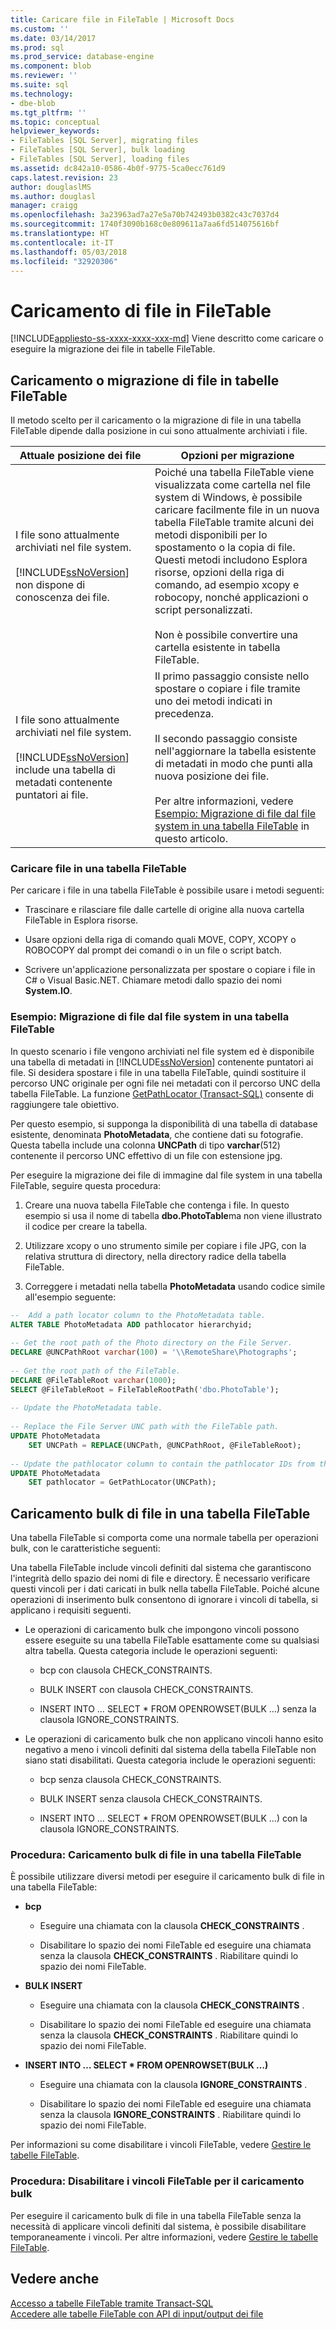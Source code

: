 ```yaml
---
title: Caricare file in FileTable | Microsoft Docs
ms.custom: ''
ms.date: 03/14/2017
ms.prod: sql
ms.prod_service: database-engine
ms.component: blob
ms.reviewer: ''
ms.suite: sql
ms.technology:
- dbe-blob
ms.tgt_pltfrm: ''
ms.topic: conceptual
helpviewer_keywords:
- FileTables [SQL Server], migrating files
- FileTables [SQL Server], bulk loading
- FileTables [SQL Server], loading files
ms.assetid: dc842a10-0586-4b0f-9775-5ca0ecc761d9
caps.latest.revision: 23
author: douglaslMS
ms.author: douglasl
manager: craigg
ms.openlocfilehash: 3a23963ad7a27e5a70b742493b0382c43c7037d4
ms.sourcegitcommit: 1740f3090b168c0e809611a7aa6fd514075616bf
ms.translationtype: HT
ms.contentlocale: it-IT
ms.lasthandoff: 05/03/2018
ms.locfileid: "32920306"
---
```

# <a name="load-files-into-filetables"></a>Caricamento di file in FileTable
[!INCLUDE[appliesto-ss-xxxx-xxxx-xxx-md](../../includes/appliesto-ss-xxxx-xxxx-xxx-md.md)]
  Viene descritto come caricare o eseguire la migrazione dei file in tabelle FileTable.  
  
##  <a name="BasicsLoadNew"></a> Caricamento o migrazione di file in tabelle FileTable  
 Il metodo scelto per il caricamento o la migrazione di file in una tabella FileTable dipende dalla posizione in cui sono attualmente archiviati i file.  
  
|Attuale posizione dei file|Opzioni per migrazione|  
|-------------------------------|---------------------------|  
|I file sono attualmente archiviati nel file system.<br /><br /> [!INCLUDE[ssNoVersion](../../includes/ssnoversion-md.md)] non dispone di conoscenza dei file.|Poiché una tabella FileTable viene visualizzata come cartella nel file system di Windows, è possibile caricare facilmente file in un nuova tabella FileTable tramite alcuni dei metodi disponibili per lo spostamento o la copia di file. Questi metodi includono Esplora risorse, opzioni della riga di comando, ad esempio xcopy e robocopy, nonché applicazioni o script personalizzati.<br /><br /> Non è possibile convertire una cartella esistente in tabella FileTable.|  
|I file sono attualmente archiviati nel file system.<br /><br /> [!INCLUDE[ssNoVersion](../../includes/ssnoversion-md.md)] include una tabella di metadati contenente puntatori ai file.|Il primo passaggio consiste nello spostare o copiare i file tramite uno dei metodi indicati in precedenza.<br /><br /> Il secondo passaggio consiste nell'aggiornare la tabella esistente di metadati in modo che punti alla nuova posizione dei file.<br /><br /> Per altre informazioni, vedere [Esempio: Migrazione di file dal file system in una tabella FileTable](#HowToMigrateFiles) in questo articolo.|  
  
###  <a name="HowToLoadNew"></a> Caricare file in una tabella FileTable  
Per caricare i file in una tabella FileTable è possibile usare i metodi seguenti:  
  
-   Trascinare e rilasciare file dalle cartelle di origine alla nuova cartella FileTable in Esplora risorse.  
  
-   Usare opzioni della riga di comando quali MOVE, COPY, XCOPY o ROBOCOPY dal prompt dei comandi o in un file o script batch.  
  
-   Scrivere un'applicazione personalizzata per spostare o copiare i file in C# o Visual Basic.NET. Chiamare metodi dallo spazio dei nomi **System.IO**.  
  
###  <a name="HowToMigrateFiles"></a> Esempio: Migrazione di file dal file system in una tabella FileTable  
 In questo scenario i file vengono archiviati nel file system ed è disponibile una tabella di metadati in [!INCLUDE[ssNoVersion](../../includes/ssnoversion-md.md)] contenente puntatori ai file. Si desidera spostare i file in una tabella FileTable, quindi sostituire il percorso UNC originale per ogni file nei metadati con il percorso UNC della tabella FileTable. La funzione [GetPathLocator &#40;Transact-SQL&#41;](../../relational-databases/system-functions/getpathlocator-transact-sql.md) consente di raggiungere tale obiettivo.  
  
 Per questo esempio, si supponga la disponibilità di una tabella di database esistente, denominata **PhotoMetadata**, che contiene dati su fotografie. Questa tabella include una colonna **UNCPath** di tipo **varchar**(512) contenente il percorso UNC effettivo di un file con estensione jpg.  
  
 Per eseguire la migrazione dei file di immagine dal file system in una tabella FileTable, seguire questa procedura:  
  
1.  Creare una nuova tabella FileTable che contenga i file. In questo esempio si usa il nome di tabella **dbo.PhotoTable**ma non viene illustrato il codice per creare la tabella.  
  
2.  Utilizzare xcopy o uno strumento simile per copiare i file JPG, con la relativa struttura di directory, nella directory radice della tabella FileTable.  
  
3.  Correggere i metadati nella tabella **PhotoMetadata** usando codice simile all'esempio seguente:  
  
```sql  
--  Add a path locator column to the PhotoMetadata table.  
ALTER TABLE PhotoMetadata ADD pathlocator hierarchyid;  
  
-- Get the root path of the Photo directory on the File Server.  
DECLARE @UNCPathRoot varchar(100) = '\\RemoteShare\Photographs';  
  
-- Get the root path of the FileTable.  
DECLARE @FileTableRoot varchar(1000);  
SELECT @FileTableRoot = FileTableRootPath('dbo.PhotoTable');  
  
-- Update the PhotoMetadata table.  
  
-- Replace the File Server UNC path with the FileTable path.  
UPDATE PhotoMetadata  
    SET UNCPath = REPLACE(UNCPath, @UNCPathRoot, @FileTableRoot);  
  
-- Update the pathlocator column to contain the pathlocator IDs from the FileTable.  
UPDATE PhotoMetadata  
    SET pathlocator = GetPathLocator(UNCPath);  
```  
  
##  <a name="BasicsBulkLoad"></a> Caricamento bulk di file in una tabella FileTable  
 Una tabella FileTable si comporta come una normale tabella per operazioni bulk, con le caratteristiche seguenti:  
  
 Una tabella FileTable include vincoli definiti dal sistema che garantiscono l'integrità dello spazio dei nomi di file e directory. È necessario verificare questi vincoli per i dati caricati in bulk nella tabella FileTable. Poiché alcune operazioni di inserimento bulk consentono di ignorare i vincoli di tabella, si applicano i requisiti seguenti.  
  
-   Le operazioni di caricamento bulk che impongono vincoli possono essere eseguite su una tabella FileTable esattamente come su qualsiasi altra tabella. Questa categoria include le operazioni seguenti:  
  
    -   bcp con clausola CHECK_CONSTRAINTS.  
  
    -   BULK INSERT con clausola CHECK_CONSTRAINTS.  
  
    -   INSERT INTO … SELECT * FROM OPENROWSET(BULK …) senza la clausola IGNORE_CONSTRAINTS.  
  
-   Le operazioni di caricamento bulk che non applicano vincoli hanno esito negativo a meno i vincoli definiti dal sistema della tabella FileTable non siano stati disabilitati. Questa categoria include le operazioni seguenti:  
  
    -   bcp senza clausola CHECK_CONSTRAINTS.  
  
    -   BULK INSERT senza clausola CHECK_CONSTRAINTS.  
  
    -   INSERT INTO … SELECT * FROM OPENROWSET(BULK …) con la clausola IGNORE_CONSTRAINTS.  
  
###  <a name="HowToBulkLoad"></a> Procedura: Caricamento bulk di file in una tabella FileTable  
 È possibile utilizzare diversi metodi per eseguire il caricamento bulk di file in una tabella FileTable:  
  
-   **bcp**  
  
    -   Eseguire una chiamata con la clausola **CHECK_CONSTRAINTS** .  
  
    -   Disabilitare lo spazio dei nomi FileTable ed eseguire una chiamata senza la clausola **CHECK_CONSTRAINTS** . Riabilitare quindi lo spazio dei nomi FileTable.  
  
-   **BULK INSERT**  
  
    -   Eseguire una chiamata con la clausola **CHECK_CONSTRAINTS** .  
  
    -   Disabilitare lo spazio dei nomi FileTable ed eseguire una chiamata senza la clausola **CHECK_CONSTRAINTS** . Riabilitare quindi lo spazio dei nomi FileTable.  
  
-   **INSERT INTO … SELECT \* FROM OPENROWSET(BULK …)**  
  
    -   Eseguire una chiamata con la clausola **IGNORE_CONSTRAINTS** .  
  
    -   Disabilitare lo spazio dei nomi FileTable ed eseguire una chiamata senza la clausola **IGNORE_CONSTRAINTS** . Riabilitare quindi lo spazio dei nomi FileTable.  
  
 Per informazioni su come disabilitare i vincoli FileTable, vedere [Gestire le tabelle FileTable](../../relational-databases/blob/manage-filetables.md).  
  
###  <a name="disabling"></a> Procedura: Disabilitare i vincoli FileTable per il caricamento bulk  
 Per eseguire il caricamento bulk di file in una tabella FileTable senza la necessità di applicare vincoli definiti dal sistema, è possibile disabilitare temporaneamente i vincoli. Per altre informazioni, vedere [Gestire le tabelle FileTable](../../relational-databases/blob/manage-filetables.md).  
  
## <a name="see-also"></a>Vedere anche  
 [Accesso a tabelle FileTable tramite Transact-SQL](../../relational-databases/blob/access-filetables-with-transact-sql.md)   
 [Accedere alle tabelle FileTable con API di input/output dei file](../../relational-databases/blob/access-filetables-with-file-input-output-apis.md)  
  
  
